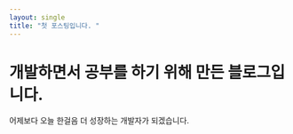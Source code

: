 ```yaml
---
layout: single
title: "첫 포스팅입니다. "
---
```


# 개발하면서 공부를 하기 위해 만든 블로그입니다.

어제보다 오늘 한걸음 더 성장하는 개발자가 되겠습니다.
